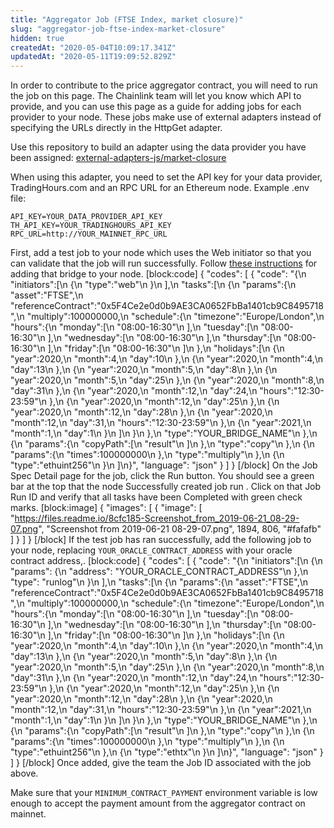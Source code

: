 ```yaml
---
title: "Aggregator Job (FTSE Index, market closure)"
slug: "aggregator-job-ftse-index-market-closure"
hidden: true
createdAt: "2020-05-04T10:09:17.341Z"
updatedAt: "2020-05-11T19:09:52.829Z"
---
```

In order to contribute to the price aggregator contract, you will need to run the job on this page. The Chainlink team will let you know which API to provide, and you can use this page as a guide for adding jobs for each provider to your node. These jobs make use of external adapters instead of specifying the URLs directly in the HttpGet adapter.

Use this repository to build an adapter using the data provider you have been assigned: 
[external-adapters-js/market-closure](https://github.com/smartcontractkit/external-adapters-js/tree/master/market-closure)

When using this adapter, you need to set the API key for your data provider, TradingHours.com and an RPC URL for an Ethereum node. Example .env file:

```
API_KEY=YOUR_DATA_PROVIDER_API_KEY
TH_API_KEY=YOUR_TRADINGHOURS_API_KEY
RPC_URL=http://YOUR_MAINNET_RPC_URL
```

First, add a test job to your node which uses the Web initiator so that you can validate that the job will run successfully. Follow [these instructions](doc:node-operators) for adding that bridge to your node.
[block:code]
{
  "codes": [
    {
      "code": "{\n    \"initiators\":[\n        {\n            \"type\":\"web\"\n        }\n    ],\n    \"tasks\":[\n        {\n            \"params\":{\n                \"asset\":\"FTSE\",\n                \"referenceContract\":\"0x5F4Ce2e0d0b9AE3CA0652FbBa1401cb9C8495718\",\n                \"multiply\":100000000,\n                \"schedule\":{\n                    \"timezone\":\"Europe/London\",\n                    \"hours\":{\n                        \"monday\":[\n                            \"08:00-16:30\"\n                        ],\n                        \"tuesday\":[\n                            \"08:00-16:30\"\n                        ],\n                        \"wednesday\":[\n                            \"08:00-16:30\"\n                        ],\n                        \"thursday\":[\n                            \"08:00-16:30\"\n                        ],\n                        \"friday\":[\n                            \"08:00-16:30\"\n                        ]\n                    },\n                    \"holidays\":[\n                        {\n                            \"year\":2020,\n                            \"month\":4,\n                            \"day\":10\n                        },\n                        {\n                            \"year\":2020,\n                            \"month\":4,\n                            \"day\":13\n                        },\n                        {\n                            \"year\":2020,\n                            \"month\":5,\n                            \"day\":8\n                        },\n                        {\n                            \"year\":2020,\n                            \"month\":5,\n                            \"day\":25\n                        },\n                        {\n                            \"year\":2020,\n                            \"month\":8,\n                            \"day\":31\n                        },\n                        {\n                            \"year\":2020,\n                            \"month\":12,\n                            \"day\":24,\n                            \"hours\":\"12:30-23:59\"\n                        },\n                        {\n                            \"year\":2020,\n                            \"month\":12,\n                            \"day\":25\n                        },\n                        {\n                            \"year\":2020,\n                            \"month\":12,\n                            \"day\":28\n                        },\n                        {\n                            \"year\":2020,\n                            \"month\":12,\n                            \"day\":31,\n                            \"hours\":\"12:30-23:59\"\n                        },\n                        {\n                            \"year\":2021,\n                            \"month\":1,\n                            \"day\":1\n                        }\n                    ]\n                }\n            },\n            \"type\":\"YOUR_BRIDGE_NAME\"\n        },\n        {\n            \"params\":{\n                \"copyPath\":[\n                    \"result\"\n                ]\n            },\n            \"type\":\"copy\"\n        },\n        {\n            \"params\":{\n                \"times\":100000000\n            },\n            \"type\":\"multiply\"\n        },\n        {\n            \"type\":\"ethuint256\"\n        }\n    ]\n}",
      "language": "json"
    }
  ]
}
[/block]
On the Job Spec Detail page for the job, click the Run button. You should see a green bar at the top that the node Successfully created job run <JobRunID>. Click on that Job Run ID and verify that all tasks have been Completed with green check marks.
[block:image]
{
  "images": [
    {
      "image": [
        "https://files.readme.io/8cfc185-Screenshot_from_2019-06-21_08-29-07.png",
        "Screenshot from 2019-06-21 08-29-07.png",
        1894,
        806,
        "#fafafb"
      ]
    }
  ]
}
[/block]
If the test job has ran successfully, add the following job to your node, replacing `YOUR_ORACLE_CONTRACT_ADDRESS` with your oracle contract address,.
[block:code]
{
  "codes": [
    {
      "code": "{\n    \"initiators\":[\n        {\n            \"params\": {\n                \"address\": \"YOUR_ORACLE_CONTRACT_ADDRESS\"\n            },\n            \"type\": \"runlog\"\n        }\n    ],\n    \"tasks\":[\n        {\n            \"params\":{\n                \"asset\":\"FTSE\",\n                \"referenceContract\":\"0x5F4Ce2e0d0b9AE3CA0652FbBa1401cb9C8495718\",\n                \"multiply\":100000000,\n                \"schedule\":{\n                    \"timezone\":\"Europe/London\",\n                    \"hours\":{\n                        \"monday\":[\n                            \"08:00-16:30\"\n                        ],\n                        \"tuesday\":[\n                            \"08:00-16:30\"\n                        ],\n                        \"wednesday\":[\n                            \"08:00-16:30\"\n                        ],\n                        \"thursday\":[\n                            \"08:00-16:30\"\n                        ],\n                        \"friday\":[\n                            \"08:00-16:30\"\n                        ]\n                    },\n                    \"holidays\":[\n                        {\n                            \"year\":2020,\n                            \"month\":4,\n                            \"day\":10\n                        },\n                        {\n                            \"year\":2020,\n                            \"month\":4,\n                            \"day\":13\n                        },\n                        {\n                            \"year\":2020,\n                            \"month\":5,\n                            \"day\":8\n                        },\n                        {\n                            \"year\":2020,\n                            \"month\":5,\n                            \"day\":25\n                        },\n                        {\n                            \"year\":2020,\n                            \"month\":8,\n                            \"day\":31\n                        },\n                        {\n                            \"year\":2020,\n                            \"month\":12,\n                            \"day\":24,\n                            \"hours\":\"12:30-23:59\"\n                        },\n                        {\n                            \"year\":2020,\n                            \"month\":12,\n                            \"day\":25\n                        },\n                        {\n                            \"year\":2020,\n                            \"month\":12,\n                            \"day\":28\n                        },\n                        {\n                            \"year\":2020,\n                            \"month\":12,\n                            \"day\":31,\n                            \"hours\":\"12:30-23:59\"\n                        },\n                        {\n                            \"year\":2021,\n                            \"month\":1,\n                            \"day\":1\n                        }\n                    ]\n                }\n            },\n            \"type\":\"YOUR_BRIDGE_NAME\"\n        },\n        {\n            \"params\":{\n                \"copyPath\":[\n                    \"result\"\n                ]\n            },\n            \"type\":\"copy\"\n        },\n        {\n            \"params\":{\n                \"times\":100000000\n            },\n            \"type\":\"multiply\"\n        },\n        {\n            \"type\":\"ethuint256\"\n        },\n        {\n            \"type\":\"ethtx\"\n        }\n    ]\n}",
      "language": "json"
    }
  ]
}
[/block]
Once added, give the team the Job ID associated with the job above.

Make sure that your `MINIMUM_CONTRACT_PAYMENT` environment variable is low enough to accept the payment amount from the aggregator contract on mainnet.